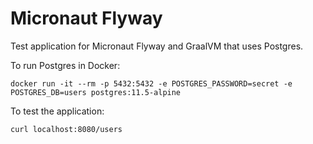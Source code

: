 # Micronaut Flyway #

Test application for Micronaut Flyway and GraalVM that uses Postgres.

To run Postgres in Docker:
```
docker run -it --rm -p 5432:5432 -e POSTGRES_PASSWORD=secret -e POSTGRES_DB=users postgres:11.5-alpine
```

To test the application:

```
curl localhost:8080/users
```
